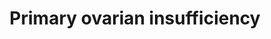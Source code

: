 ---
annotations:
- id: PW:0000004
  parent: regulatory pathway
  type: Pathway Ontology
  value: regulatory pathway
- id: DOID:5426
  type: Disease Ontology
  value: primary ovarian insufficiency
authors:
- VanessaSousa
- Eweitz
- Susan
- Egonw
- AlexanderPico
- DeSl
- Fehrhart
- Ash iyer
- Larsgw
description: Primary Ovarian Insufficiency pathway
last-edited: 2023-11-09
organisms:
- Homo sapiens
redirect_from:
- /index.php/Pathway:WP5316
- /instance/WP5316
- /instance/WP5316_r127621
revision: r127621
schema-jsonld:
- '@context': https://schema.org/
  '@id': https://wikipathways.github.io/pathways/WP5316.html
  '@type': Dataset
  creator:
    '@type': Organization
    name: WikiPathways
  description: Primary Ovarian Insufficiency pathway
  keywords:
  - AARS2
  - ACSL6
  - ACVR2B
  - AFF2
  - AGTR2
  - AIRE
  - AKT1
  - AMH
  - AMHR2
  - ANKRD31
  - ANTXR1
  - ATG7
  - ATG9A
  - ATM
  - BCKDHB
  - BDNF
  - BLM
  - BMP15
  - BMP8B
  - BMPR1A
  - BMPR1B
  - BMPR2
  - BNC1
  - BRCA1
  - BRCA2
  - C14ORF39
  - CAV1
  - CBX2
  - CLPP
  - CNTNAP2
  - COMT
  - COX10
  - CPEB1
  - CXCL12
  - CYP17A1
  - CYP19A1
  - CYP7A1
  - DAZL
  - DBH
  - DCAF17
  - DIAPH2
  - DMC1
  - EIF2B2
  - EIF2B3
  - EIF2B4
  - EIF2B5
  - EIF2S2
  - EIF4ENIF1
  - ERAL1
  - ERCC6
  - ESR1
  - ESR2
  - EXO1
  - FANCA
  - FANCC
  - FANCG
  - FANCL
  - FANCM
  - FIGLA
  - FMR1
  - FOXE1
  - FOXL2
  - FOXO1
  - FOXO3
  - FSHB
  - FSHR
  - GALT
  - GAS5
  - GATA4
  - GDF9
  - GJA4
  - GNAS
  - GPR3
  - H3P23
  - HARS2
  - HAX1
  - HDX
  - HELQ
  - HFM1
  - HLA-DRB1
  - HSD17B4
  - HSF2BP
  - IFI27
  - IL2
  - IL21
  - IL6
  - INHA
  - INSL3
  - KDR
  - KHDRBS1
  - KIT
  - LAMC1
  - LARS2
  - LHCGR
  - LHX8
  - LMNA
  - MCM8
  - MCM9
  - MEIOB
  - MGME1
  - MIR22
  - MIR449B
  - MMP2
  - MND1
  - MRPS22
  - MSH4
  - MSH5
  - NANOS3
  - NBN
  - NOBOX
  - NOG
  - NOTCH2
  - NR5A1
  - NUP107
  - OSR2
  - PARP1
  - PCCA
  - PCCB
  - PCMT1
  - PCSK1
  - PDPK1
  - PGR-AS1
  - PGRMC1
  - PMM2
  - POLG
  - POLR2C
  - POLR3H
  - POU5F1
  - PRDM1
  - PRDM9
  - PREPL
  - PRLR
  - PSMC3IP
  - PTEN
  - PTH2R
  - RAD51
  - RCBTB1
  - RECQL4
  - RPL10
  - S1PR1
  - SALL4
  - SBP1
  - SERPINE1
  - SIL1
  - SIRT1
  - SOHLH1
  - SOHLH2
  - SOX8
  - SPATA22
  - SPIDR
  - STAG3
  - STAR
  - STRA8
  - SYCE1
  - SYCP2L
  - TG
  - TGFBR2
  - TGFBR3
  - TMEM150B
  - TNF
  - TP63
  - TRIM37
  - TSC2
  - TSHB
  - TWNK
  - UBR2
  - WDR62
  - WNT4
  - WRN
  - WT1
  - XPO5
  - XRCC2
  - XRCC4
  - XRCC6
  - ZP3
  license: CC0
  name: Primary ovarian insufficiency
seo: CreativeWork
title: Primary ovarian insufficiency
wpid: WP5316
---
